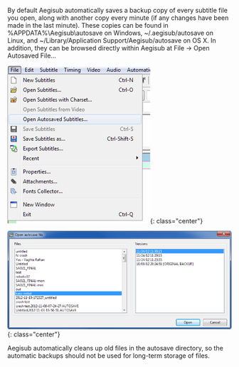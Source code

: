 By default Aegisub automatically saves a backup copy of every subtitle file you
open, along with another copy every minute (if any changes have been made in
the last minute). These copies can be found in %APPDATA%\Aegisub\autosave on
Windows, ~/.aegisub/autosave on Linux, and ~/Library/Application
Support/Aegisub/autosave on OS X. In addition, they can be browsed directly
within Aegisub at File → Open Autosaved File...

![autosave-menu](/img/3.2/autosave-menu.png){: class="center"}

![autosave-dialog](/img/3.2/autosave-dialog.png){: class="center"}

Aegisub automatically cleans up old files in the autosave directory, so the
automatic backups should not be used for long-term storage of files.
